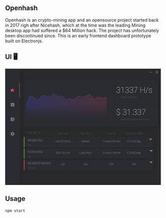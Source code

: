 ## Openhash

Openhash is an crypto-mining app and an opensource project started back in 2017 righ after Nicehash, which at the time was the leading Mining desktop app had suffered a $64 Million hack. The project has unfortunately been discontinued since.
This is an early frontend dashboard prototype built on Electronjs.


## UI 🖥
![Dashboard](assets/dashboard.png)

## Usage
`npm start`



